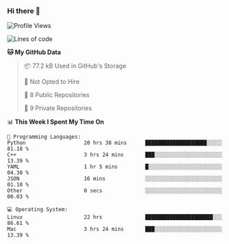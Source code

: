 ### Hi there 👋

<!--
**huayuan4396/huayuan4396** is a ✨ _special_ ✨ repository because its `README.md` (this file) appears on your GitHub profile.

Here are some ideas to get you started:

- 🔭 I’m currently working on ...
- 🌱 I’m currently learning ...
- 👯 I’m looking to collaborate on ...
- 🤔 I’m looking for help with ...
- 💬 Ask me about ...
- 📫 How to reach me: ...
- 😄 Pronouns: ...
- ⚡ Fun fact: ...
-->

<!--START_SECTION:waka-->
![Profile Views](http://img.shields.io/badge/Profile%20Views-19-blue)

![Lines of code](https://img.shields.io/badge/From%20Hello%20World%20I%27ve%20Written-5.7%20thousand%20lines%20of%20code-blue)

**🐱 My GitHub Data** 

> 📦 77.2 kB Used in GitHub's Storage 
 > 
> 🚫 Not Opted to Hire
 > 
> 📜 8 Public Repositories 
 > 
> 🔑 9 Private Repositories 
 > 
📊 **This Week I Spent My Time On** 

```text
💬 Programming Languages: 
Python                   20 hrs 38 mins      ████████████████████░░░░░   81.18 % 
C++                      3 hrs 24 mins       ███░░░░░░░░░░░░░░░░░░░░░░   13.39 % 
YAML                     1 hr 5 mins         █░░░░░░░░░░░░░░░░░░░░░░░░   04.30 % 
JSON                     16 mins             ░░░░░░░░░░░░░░░░░░░░░░░░░   01.10 % 
Other                    0 secs              ░░░░░░░░░░░░░░░░░░░░░░░░░   00.03 % 

💻 Operating System: 
Linux                    22 hrs              ██████████████████████░░░   86.61 % 
Mac                      3 hrs 24 mins       ███░░░░░░░░░░░░░░░░░░░░░░   13.39 % 
```


<!--END_SECTION:waka-->
